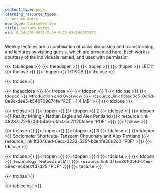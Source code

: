 ```yaml
---
content_type: page
learning_resource_types:
- Lecture Notes
ocw_type: CourseSection
title: Lecture Notes
uid: 8c3dc399-0691-2c64-9c95-63e2d6581983
---
```


Weekly lectures are a combination of class discussion and brainstorming, and lectures by visiting guests, which are presented here. Each work is courtesy of the individuals named, and used with permission.

{{< tableopen >}}
{{< theadopen >}}
{{< tropen >}}
{{< thopen >}}
LEC #
{{< thclose >}}
{{< thopen >}}
TOPICS
{{< thclose >}}

{{< trclose >}}

{{< theadclose >}}
{{< tropen >}}
{{< tdopen >}}
1
{{< tdclose >}}
{{< tdopen >}}
Introduction and Overview ({{< resource_link f3aae3c5-8d6d-0e8c-dee5-b540709674fe "PDF - 1.4 MB" >}})
{{< tdclose >}}

{{< trclose >}}
{{< tropen >}}
{{< tdopen >}}
2
{{< tdclose >}}
{{< tdopen >}}
Reality Mining - Nathan Eagle and Alex Pentland ({{< resource_link 48287a72-9e0d-b4b0-dbb4-5d7ff20fceee "PDF" >}})
{{< tdclose >}}

{{< trclose >}}
{{< tropen >}}
{{< tdopen >}}
3
{{< tdclose >}}
{{< tdopen >}}
Sociometer Shortcuts- Tanzeem Choudhury and Alex Pentland ({{< resource_link 1f3046ed-0ecc-3233-535f-b0e4fe30b2c0 "PDF" >}})
{{< tdclose >}}

{{< trclose >}}
{{< tropen >}}
{{< tdopen >}}
4
{{< tdclose >}}
{{< tdopen >}}
Technology Testbeds at MIT ({{< resource_link 67fae20f-35fd-31aa-39ed-ec4e02fd7d25 "PDF" >}})
{{< tdclose >}}

{{< trclose >}}

{{< tableclose >}}